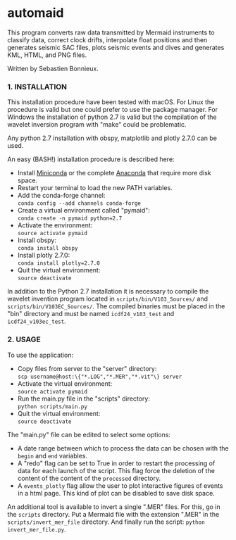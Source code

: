 # automaid

This program converts raw data transmitted by Mermaid instruments to
classify data, correct clock drifts, interpolate float positions and
then generates seismic SAC files, plots seismic events and dives and
generates KML, HTML, and PNG files.

Written by Sebastien Bonnieux.

### 1. INSTALLATION

This installation procedure have been tested with macOS. For Linux the
procedure is valid but one could prefer to use the package manager.
For Windows the installation of python 2.7 is valid but the compilation
of the wavelet inversion program with "make" could be problematic.

Any python 2.7 installation with obspy, matplotlib and plotly 2.7.0 can be
used.

An easy (BASH!) installation procedure is described here:

* Install [Miniconda](https://conda.io/miniconda.html) or the complete [Anaconda](https://www.anaconda.com/download/) that require more disk space.
* Restart your terminal to load the new PATH variables.
* Add the conda-forge channel:  
`conda config --add channels conda-forge`
* Create a virtual environment called "pymaid":  
`conda create -n pymaid python=2.7`
* Activate the environment:  
`source activate pymaid`
* Install obspy:  
`conda install obspy`
* Install plotly 2.7.0:  
`conda install plotly=2.7.0`
* Quit the virtual environment:  
`source deactivate`

In addition to the Python 2.7 installation it is necessary to compile
the wavelet invention program located in `scripts/bin/V103_Sources/` and
`scripts/bin/V103EC_Sources/`. The compiled binaries must be placed in
the "bin" directory and must be named `icdf24_v103_test` and
`icdf24_v103ec_test`.

### 2. USAGE

To use the application: 

* Copy files from server to the "server" directory:  
`scp username@host:\{"*.LOG","*.MER","*.vit"\} server`
* Activate the virtual environment:  
`source activate pymaid`
* Run the main.py file in the "scripts" directory:  
`python scripts/main.py`
* Quit the virtual environment:  
`source deactivate`

The "main.py" file can be edited to select some options:

* A date range between which to process the data can be chosen with
the `begin` and `end` variables. 
* A "redo" flag can be set to True in order to restart the processing
of data for each launch of the script. This flag force the deletion
of the content of the content of the `processed` directory.
* A `events_plotly` flag allow the user to plot interactive figures
of events in a html page. This kind of plot can be disabled to save
disk space.

An additional tool is available to invert a single ".MER" files. For
this, go in the `scripts` directory. Put a Mermaid file with the
extension ".MER" in the `scripts/invert_mer_file` directory. And
finally run the script: `python invert_mer_file.py`.
